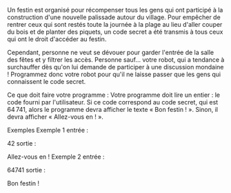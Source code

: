 
Un festin est organisé pour récompenser tous les gens qui ont participé à la construction d'une nouvelle palissade autour du village. Pour empêcher de rentrer ceux qui sont restés toute la journée à la plage au lieu d'aller couper du bois et de planter des piquets, un code secret a été transmis à tous ceux qui ont le droit d'accéder au festin.

Cependant, personne ne veut se dévouer pour garder l'entrée de la salle des fêtes et y filtrer les accès. Personne sauf… votre robot, qui a tendance à surchauffer dès qu'on lui demande de participer à une discussion mondaine ! Programmez donc votre robot pour qu'il ne laisse passer que les gens qui connaissent le code secret.

Ce que doit faire votre programme :
Votre programme doit lire un entier : le code fourni par l'utilisateur. Si ce code correspond au code secret, qui est 64 741, alors le programme devra afficher le texte « Bon festin ! ». Sinon, il devra afficher « Allez-vous en ! ».

Exemples
Exemple 1
entrée :

42
sortie :

Allez-vous en !
Exemple 2
entrée :

64741
sortie :

Bon festin !
